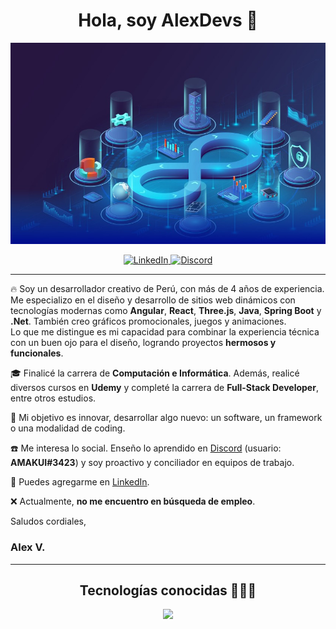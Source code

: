 <div align="center">
  <h1>Hola, soy <a>AlexDevs</a> 👋</h1>
  <img src="full-stack.jpg" alt="Full Stack Developer" />
</div>

<p align="center">
  <a href="https://www.linkedin.com/in/alexander-miguel-valverde-pireta-8a9421180/" target="_blank">
    <img src="https://img.shields.io/badge/LinkedIn-0A66C2?style=for-the-badge&logo=linkedin&logoColor=white" alt="LinkedIn" />
  </a>
  <a href="https://discord.com/users/AMAKUI#3423" target="_blank">
    <img src="https://img.shields.io/badge/Discord-5865F2?style=for-the-badge&logo=discord&logoColor=white" alt="Discord" />
  </a>
</p>

---

🔥 Soy un desarrollador creativo de Perú, con más de 4 años de experiencia. Me especializo en el diseño y desarrollo de sitios web dinámicos con tecnologías modernas como **Angular**, **React**, **Three.js**, **Java**, **Spring Boot** y **.Net**. También creo gráficos promocionales, juegos y animaciones.  
Lo que me distingue es mi capacidad para combinar la experiencia técnica con un buen ojo para el diseño, logrando proyectos **hermosos y funcionales**.

🎓 Finalicé la carrera de **Computación e Informática**. Además, realicé diversos cursos en **Udemy** y completé la carrera de **Full-Stack Developer**, entre otros estudios.

🚀 Mi objetivo es innovar, desarrollar algo nuevo: un software, un framework o una modalidad de coding.

☎️ Me interesa lo social. Enseño lo aprendido en [Discord](https://discord.com/users/AMAKUI#3423) (usuario: **AMAKUI#3423**) y soy proactivo y conciliador en equipos de trabajo.

💎 Puedes agregarme en [LinkedIn](https://www.linkedin.com/in/alexander-miguel-valverde-pireta-8a9421180/).

❌ Actualmente, **no me encuentro en búsqueda de empleo**.

Saludos cordiales,  
<h3>Alex V.</h3>

---

<h2 align="center">Tecnologías conocidas 👨🏻‍💻</h2>

<p align="center">
  <a href="https://skillicons.dev">
    <img src="https://skillicons.dev/icons?i=c,java,spring,css,html,js,react,angular,nodejs,typescript,mysql,postgres,firebase,git,github,materialui,postman,idea,eclipse,vscode,bash,linux,ai,ps,discord&perline=14" />
  </a>
</p>
